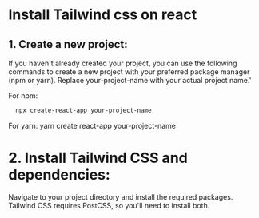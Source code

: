 # Install Tailwind css on react

## 1. Create a new project:
If you haven't already created your project, you can use the following commands to create a new project with your preferred package manager (npm or yarn). Replace your-project-name with your actual project name.'

For npm:

```bash
  npx create-react-app your-project-name
```





For yarn:
yarn create react-app your-project-name

# 2. Install Tailwind CSS and dependencies:
Navigate to your project directory and install the required packages. Tailwind CSS requires PostCSS, so you'll need to install both.

